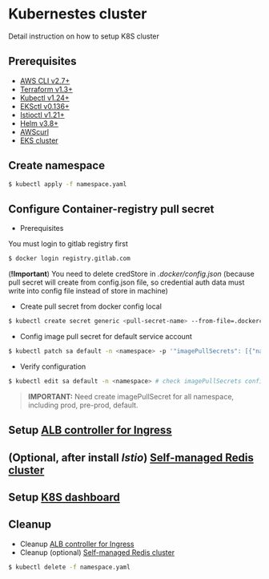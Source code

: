# Kubernestes cluster
Detail instruction on how to setup K8S cluster

## Prerequisites
* [AWS CLI v2.7+](https://docs.aws.amazon.com/cli/latest/userguide/getting-started-install.html)
* [Terraform v1.3+](https://developer.hashicorp.com/terraform/downloads)
* [Kubectl v1.24+](https://kubernetes.io/docs/tasks/tools/install-kubectl-linux/)
* [EKSctl v0.136+](https://docs.aws.amazon.com/eks/latest/userguide/eksctl.html)
* [Istioctl v1.21+](https://istio.io/latest/docs/setup/install/istioctl/)
* [Helm v3.8+](https://helm.sh/docs/intro/install/)
* [AWScurl](https://github.com/okigan/awscurl)
* [EKS cluster](../eks/README.md)

## Create namespace
```bash
$ kubectl apply -f namespace.yaml
```

## Configure Container-registry pull secret
* Prerequisites

You must login to gitlab registry first

```bash
$ docker login registry.gitlab.com
```

(**!Important**) You need to delete credStore in *.docker/config.json* (because pull secret will create from config.json file, so credential auth data must write into config file instead of store in machine)

* Create pull secret from docker config local
```bash
$ kubectl create secret generic <pull-secret-name> --from-file=.dockerconfigjson=<path-to-docker-folder>/config.json --type=kubernetes.io/dockerconfigjson -n <namespace>
```

* Config image pull secret for default service account
```bash
$ kubectl patch sa default -n <namespace> -p '"imagePullSecrets": [{"name": "<pull-secret-name>" }]'
```

* Verify configuration
```bash
$ kubectl edit sa default -n <namespace> # check imagePullSecrets configuration
```

> **IMPORTANT:** Need create imagePullSecret for all namespace, including prod, pre-prod, default.

## Setup [ALB controller for Ingress](./alb/README.md)

## (Optional, after install *Istio*) [Self-managed Redis cluster](./redis/README.md)

## Setup [K8S dashboard](./k8s-dashboard/README.md)

## Cleanup
* Cleanup [ALB controller for Ingress](./alb/README.md#cleanup)
* Cleanup (optional) [Self-managed Redis cluster](./redis/README.md#cleanup)

```bash
$ kubectl delete -f namespace.yaml
```